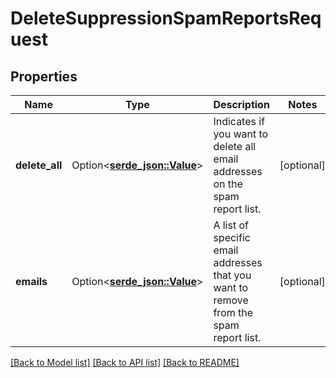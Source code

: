 # DeleteSuppressionSpamReportsRequest

## Properties

Name | Type | Description | Notes
------------ | ------------- | ------------- | -------------
**delete_all** | Option<[**serde_json::Value**](.md)> | Indicates if you want to delete all email addresses on the spam report list. | [optional]
**emails** | Option<[**serde_json::Value**](.md)> | A list of specific email addresses that you want to remove from the spam report list. | [optional]

[[Back to Model list]](../README.md#documentation-for-models) [[Back to API list]](../README.md#documentation-for-api-endpoints) [[Back to README]](../README.md)


